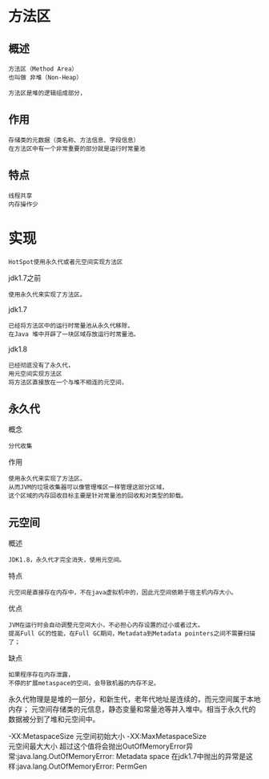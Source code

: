 
# 方法区

## 概述

    方法区（Method Area）
    也叫做 非堆（Non-Heap）

    方法区是堆的逻辑组成部分，

## 作用

    存储类的元数据（类名称、方法信息、字段信息）
    在方法区中有一个非常重要的部分就是运行时常量池

## 特点

    线程共享  
    内存操作少


# 实现

    HotSpot使用永久代或者元空间实现方法区

jdk1.7之前

    使用永久代来实现了方法区。


jdk1.7

    已经将方法区中的运行时常量池从永久代移除，
    在Java 堆中开辟了一块区域存放运行时常量池。

jdk1.8

    已经彻底没有了永久代，
    用元空间实现方法区
    将方法区直接放在一个与堆不相连的元空间，

## 永久代

概念

    分代收集
作用

    使用永久代来实现了方法区。
    从而JVM的垃圾收集器可以像管理堆区一样管理这部分区域，
    这个区域的内存回收目标主要是针对常量池的回收和对类型的卸载。

## 元空间

概述

    JDK1.8，永久代才完全消失，使用元空间。

特点

    元空间是直接存在内存中，不在java虚拟机中的，因此元空间依赖于宿主机内存大小。

优点

    JVM在运行时会自动调整元空间大小，不必担心内存设置的过小或者过大。
    提高Full GC的性能，在Full GC期间，Metadata到Metadata pointers之间不需要扫描了；

缺点

    如果程序存在内存泄露，
    不停的扩展metaspace的空间，会导致机器的内存不足。


永久代物理是是堆的一部分，和新生代，老年代地址是连续的，而元空间属于本地内存；
元空间存储类的元信息，静态变量和常量池等并入堆中。相当于永久代的数据被分到了堆和元空间中。

-XX:MetaspaceSize 
元空间初始大小
-XX:MaxMetaspaceSize  
元空间最大大小
超过这个值将会抛出OutOfMemoryError异常:java.lang.OutOfMemoryError: Metadata space
在jdk1.7中抛出的异常是这样:java.lang.OutOfMemoryError: PermGen

